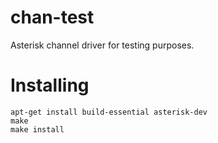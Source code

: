 chan-test
=========

Asterisk channel driver for testing purposes.

Installing
==========

    apt-get install build-essential asterisk-dev
    make
    make install
